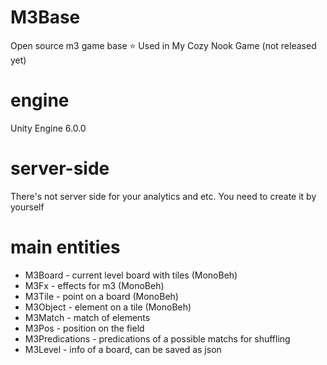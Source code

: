 # M3Base
Open source m3 game base ⭐
Used in My Cozy Nook Game (not released yet)

# engine
Unity Engine 6.0.0

# server-side
There's not server side for your analytics and etc.
You need to create it by yourself

# main entities
- M3Board - current level board with tiles (MonoBeh)
- M3Fx - effects for m3 (MonoBeh)
- M3Tile - point on a board (MonoBeh)
- M3Object - element on a tile (MonoBeh)
- M3Match - match of elements
- M3Pos - position on the field
- M3Predications - predications of a possible matchs for shuffling
- M3Level - info of a board, can be saved as json
